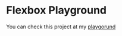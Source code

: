 # Flexbox Playground

You can check this project at my [playgorund](www.nedimbecirovic/flexbox-playground "Flexbox Playground")